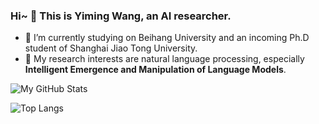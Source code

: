 

<!--
**Alsace08/Alsace08** is a ✨ _special_ ✨ repository because its `README.md` (this file) appears on your GitHub profile.

Here are some ideas to get you started:

- 🔭 I’m currently working on ...
- 🌱 I’m currently learning ...
- 👯 I’m looking to collaborate on ...
- 🤔 I’m looking for help with ...
- 💬 Ask me about ...
- 📫 How to reach me: ...
- 😄 Pronouns: ...
- ⚡ Fun fact: ...
-->
### Hi~ 👋 This is Yiming Wang, an AI researcher.

- 🔭 I’m currently studying on Beihang University and an incoming Ph.D student of Shanghai Jiao Tong University.
- 🌱 My research interests are natural language processing, especially **Intelligent Emergence and Manipulation of Language Models**. 

![My GitHub Stats](https://github-readme-stats.vercel.app/api?username=Alsace08&theme=vue&show_icons=true)

![Top Langs](https://github-readme-stats.vercel.app/api/top-langs/?username=Alsace08&layout=compact&theme=vue)
